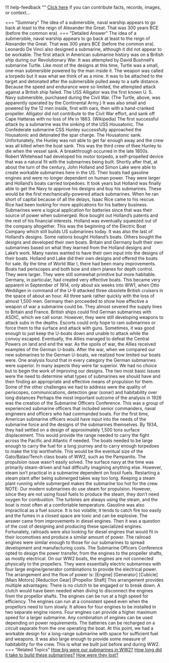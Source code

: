 !!! help-feedback ""
    <a href="/feedback/" data-feedback-link>Click here</a>
    if you can contribute facts, records, images, or context…

<a id="summary"></a>
=== "Summary"
    The idea of a submersible, naval warship appears to go back at least to the reign of Alexander the Great. That was 300 years BCE (before the common era).
=== "Detailed Answer"
    The idea of a submersible, naval warship appears to go back at least to the reign of Alexander the Great. That was 300 years BCE (before the common era). Leonardo De Vinci also designed a submarine, although it did not appear to be workable.
    The first attack in American submarine history was on a British ship during our Revolutionary War. It was attempted by David Bushnell’s submarine Turtle. Like most of the designs at this time, Turtle was a small, one-man submersible powered by the man inside it. The weapon was called a torpedo but it was what we think of as a mine. It was to be attached to the target and detonated after the submersible pulled away to a safe distance. Because the speed and endurance were so limited, the attempted attack against a British ship failed.
    The USS Alligator was the first known U. S. Navy submersible, purchased during the Civil War. (The Turtle, above, was apparently operated by the Continental Army.) It was also small and powered by the 12 men inside, first with oars, then with a hand-cranked propeller. Alligator did not contribute to the Civil War effort, and sank off Cape Hatteras with no loss of life in 1863. (Wikipedia)
    The first successful attack by a submarine was the sinking of the USS Housatonic. The Confederate submarine CSS Hunley successfully approached the Housatonic and detonated the spar charge. The Housatonic sank. Unfortunately, the Hunley was not able to get far enough away and the crew was all killed when the boat sank. This was the third crew of thee Hunley to die when the vessel sank.
    A breakthrough occurred in the late 1800s. Robert Whitehead had developed his motor torpedo, a self-propelled device that was a natural fit with the submarines being built. Shortly after that, at about the turn of the century, John Holland and Simon Lake were able to create workable submarines here in the US. Their boats had gasoline engines and were no longer dependent on human power. They were larger and Holland’s boats carried torpedoes.
    It took years but Holland was finally able to get the Navy to approve his designs and buy his submarines. These would be the first mechanically-powered attack submarines. When he ran short of capital because of all the delays, Isaac Rice came to his rescue. Rice had been looking for more applications for his battery business. Submarines were a logical application for batteries since that was their source of power when submerged. Rice bought out Holland’s patents and the rest of his financial interests. Holland was eventually squeezed out of the company altogether. This was the beginning of the Electric Boat Company which still builds US submarines today. It was also the last of Holland’s designs.
    Some nations bought Holland’s boats. Others bought the designs and developed their own boats. Britain and Germany built their own submarines based on what they learned from the Holland designs and Lake’s work. Many navies wanted to have their own input into the designs of their boats. Holland and Lake did their own designs and offered the boats for sale.
    By the time of World War I, there had been many improvements. Boats had periscopes and both bow and stern planes for depth control. They were larger. They were still somewhat primitive but more habitable. Germany, in particular, had created very effective boats. This became very apparent in September of 1914, only about six weeks into WW1, when Otto Weddigen in command of the U-9 attacked three obsolete British cruisers in the space of about an hour. All three sank rather quickly with the loss of almost 1,500 men.
    Germany then proceeded to show how effective a weapon of war a submarine could be. They almost severed the supply lines to Britain and France. British ships could find German submarines with ASDIC, which we call sonar. However, they were still developing weapons to attack subs in the depths. Escorts could only hope to ram submarines or force them to the surface and attack with guns. Sometimes, it was good enough to just keep the U-boats down and unable to attack while the convoy escaped.
    Eventually, the Allies managed to defeat the Central Powers on land and end the war. As the spoils of war, the Allies received examples of the German U-boats. After the war, when we compared our new submarines to the German U-boats, we realized how limited our boats were. One analysis found that in every category the German submarines were superior. In many aspects they were far superior. We had no choice but to begin the work of improving our designs.
    The two most basic issues were the need to determine what types of submarines we should have and then finding an appropriate and effective means of propulsion for them. Some of the other challenges we had to address were the quality of periscopes, communications, detection gear (sonar) and habitability over long distances
    Perhaps the most important outcome of the analysis in 1926 was the creation of the Submarine Officers Conference. This was a group of experienced submarine officers that included senior commanders, naval engineers and officers who had commanded boats. For the first time, American submarine officers would have input into the needs of the submarine force and the designs of the submarines themselves.
    By 1934, they had settled on a design of approximately 1,500 tons surface displacement. This would provide the range needed to carry the fight across the Pacific and Atlantic if needed. The boats needed to be large enough to carry the fuel for a long journey and to carry enough torpedoes to make the trip worthwhile. This would be the eventual size of the Gato/Balao/Tench class boats of WW2, such as the Pampanito.
    The propulsion issue wasn’t easily solved. The surface navy at the time was primarily steam-driven and had difficulty imagining anything else. However, steam isn’t practical in a submarine dependent on fossil fuels. Restarting a steam plant after being submerged takes way too long. Keeping a steam plant running while submerged makes the submarine too hot for the crew.
    NOTE: Our modern submarines do use steam for propulsion. However, since they are not using fossil fuels to produce the steam, they don’t need oxygen for combustion. The turbines are always using the steam, and the boat is most often at a comfortable temperature.
    Gasoline was also impractical as a fuel source. It is too volatile; it tends to catch fire too easily and the fumes in a closed space are toxic and can be explosive.
    The answer came from improvements in diesel engines. Then it was a question of the cost of designing and producing these specialized engines. Fortunately, railroads were also looking for diesel engines that would fit in their locomotives and produce a similar amount of power. The railroad engines were similar enough to those for our submarines to spread development and manufacturing costs.
    The Submarine Officers Conference opted to design the power transfer, from the engines to the propeller shafts, as mostly electrical. On our WW2 boats, the engines are not connected physically to the propellers. They were essentially electric submarines with four large engine/generator combinations to provide the electrical power. The arrangement and the flow of power is:
    [Engine] [Generator] [Cubicle] [Main Motors] [Reduction Gear] [Propellor Shaft]
    This arrangement provides multiple advantages:
    There is no clutch to be engaged or to break down. A clutch would have been needed when diving to disconnect the engines from the propellor shafts.
    The engines can be run at a high speed for efficiency.
    The engines can run at a consistent speed even when the propellors need to turn slowly.
    It allows for four engines to be installed in two separate engine rooms.
    Four engines can provide a higher maximum speed for a larger submarine.
    Any combination of engines can be used depending on power requirements.
    The batteries can be recharged on a circuit separate from the one operating the boat.
    At this point, we had a workable design for a long-range submarine with space for sufficient fuel and weapons. It was also large enough to provide some measure of habitability for the crew. This is what we built just before and during WW2.
=== "Related Topics"
    [How big were our submarines in WW2?](how-big-were-our-submarines-in-ww2.md#summary)
    [How long did it take to build these submarines?](how-long-did-it-take-to-build-these-submarines.md#summary)
    [How were they lost?](how-were-they-lost.md#summary)
